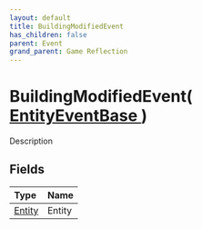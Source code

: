 ```yaml
---
layout: default
title: BuildingModifiedEvent
has_children: false
parent: Event
grand_parent: Game Reflection
---
```

# BuildingModifiedEvent( [ EntityEventBase ](/riftbreaker-wiki/docs/game-reflection/events/entity_event_base/) )
Description 

## Fields

| Type | Name |
|:----------|:--------------|
| [Entity](/riftbreaker-wiki/docs/game-reflection/classes/entity/) | Entity |

